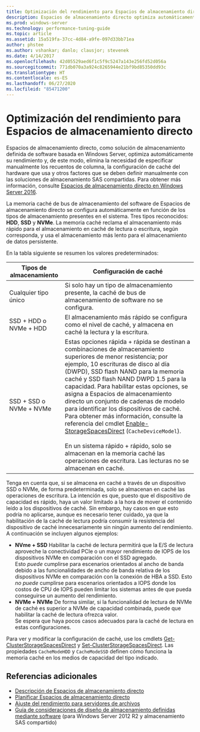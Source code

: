 ```yaml
---
title: Optimización del rendimiento para Espacios de almacenamiento directo
description: Espacios de almacenamiento directo optimiza automáticamente su rendimiento en función de la configuración de caché del hardware que usa, como se describe en este tema.
ms.prod: windows-server
ms.technology: performance-tuning-guide
ms.topic: article
ms.assetid: 15a519fa-37cc-4d84-a9fe-097d33bb71ea
author: phstee
ms.author: vshankar; danlo; clausjor; stevenek
ms.date: 4/14/2017
ms.openlocfilehash: 42d05529aed6f1c5f9c5247a143e256fd52d056a
ms.sourcegitcommit: 771db070a3a924c8265944e21bf9bd85350dd93c
ms.translationtype: HT
ms.contentlocale: es-ES
ms.lasthandoff: 06/27/2020
ms.locfileid: "85471200"
---
```

# <a name="performance-tuning-for-storage-spaces-direct"></a>Optimización del rendimiento para Espacios de almacenamiento directo

Espacios de almacenamiento directo, como solución de almacenamiento definida de software basada en Windows Server, optimiza automáticamente su rendimiento y, de este modo, elimina la necesidad de especificar manualmente los recuentos de columna, la configuración de caché del hardware que usa y otros factores que se deben definir manualmente con las soluciones de almacenamiento SAS compartidas. Para obtener más información, consulte [Espacios de almacenamiento directo en Windows Server 2016](../../../../storage/storage-spaces/storage-spaces-direct-overview.md).

La memoria caché de bus de almacenamiento del software de Espacios de almacenamiento directo se configura automáticamente en función de los tipos de almacenamiento presentes en el sistema. Tres tipos reconocidos: **HDD**, **SSD** y **NVMe**. La memoria caché reclama el almacenamiento más rápido para el almacenamiento en caché de lectura o escritura, según corresponda, y usa el almacenamiento más lento para el almacenamiento de datos persistente.

En la tabla siguiente se resumen los valores predeterminados:

| Tipos de almacenamiento | Configuración de caché |
| --- | --- |
| Cualquier tipo único | Si solo hay un tipo de almacenamiento presente, la caché de bus de almacenamiento de software no se configura. |
| SSD + HDD o NVMe + HDD | El almacenamiento más rápido se configura como el nivel de caché, y almacena en caché la lectura y la escritura. |
| SSD + SSD o NVMe + NVMe | Estas opciones rápida + rápida se destinan a combinaciones de almacenamiento superiores de menor resistencia; por ejemplo, 10 escrituras de disco al día (DWPD), SSD flash NAND para la memoria caché y SSD flash NAND DWPD 1.5 para la capacidad. Para habilitar estas opciones, se asigna a Espacios de almacenamiento directo un conjunto de cadenas de modelo para identificar los dispositivos de caché. Para obtener más información, consulte la referencia del cmdlet [Enable-StorageSpacesDirect](https://technet.microsoft.com/library/mt589697.aspx) (`CacheDeviceModel`). <br><br>En un sistema rápido + rápido, solo se almacenan en la memoria caché las operaciones de escritura. Las lecturas no se almacenan en caché. |

Tenga en cuenta que, si se almacena en caché a través de un dispositivo SSD o NVMe, de forma predeterminada, solo se almacenan en caché las operaciones de escritura. La intención es que, puesto que el dispositivo de capacidad es rápido, haya un valor limitado a la hora de mover el contenido leído a los dispositivos de caché. Sin embargo, hay casos en que esto podría no aplicarse, aunque es necesario tener cuidado, ya que la habilitación de la caché de lectura podría consumir la resistencia del dispositivo de caché innecesariamente sin ningún aumento del rendimiento. A continuación se incluyen algunos ejemplos:

* **NVme + SSD** Habilitar la caché de lectura permitirá que la E/S de lectura aproveche la conectividad PCIe o un mayor rendimiento de IOPS de los dispositivos NVMe en comparación con el SSD agregado. <br>Esto _puede_ cumplirse para escenarios orientados al ancho de banda debido a las funcionalidades de ancho de banda relativa de los dispositivos NVMe en comparación con la conexión de HBA a SSD. Esto _no puede_ cumplirse para escenarios orientados a IOPS donde los costos de CPU de IOPS pueden limitar los sistemas antes de que pueda conseguirse un aumento del rendimiento.
* **NVMe + NVMe** De forma similar, si la funcionalidad de lectura de NVMe de caché es superior a NVMe de capacidad combinada, puede que habilitar la caché de lectura ofrezca valor. <br>Se espera que haya pocos casos adecuados para la caché de lectura en estas configuraciones.

Para ver y modificar la configuración de caché, use los cmdlets [Get-ClusterStorageSpacesDirect](https://technet.microsoft.com/library/mt634616.aspx) y [Set-ClusterStorageSpacesDirect](https://technet.microsoft.com/library/mt763265.aspx). Las propiedades `CacheModeHDD` y `CacheModeSSD` definen cómo funciona la memoria caché en los medios de capacidad del tipo indicado.

## <a name="additional-references"></a>Referencias adicionales

- [Descripción de Espacios de almacenamiento directo](../../../../storage/storage-spaces/understand-storage-spaces-direct.md)
- [Planificar Espacios de almacenamiento directo](../../../../storage/storage-spaces/plan-storage-spaces-direct.md)
- [Ajuste del rendimiento para servidores de archivos](../../role/file-server/index.md)
- [Guía de consideraciones de diseño de almacenamiento definidas mediante software](https://technet.microsoft.com/library/mt243829.aspx) (para Windows Server 2012 R2 y almacenamiento SAS compartido)
